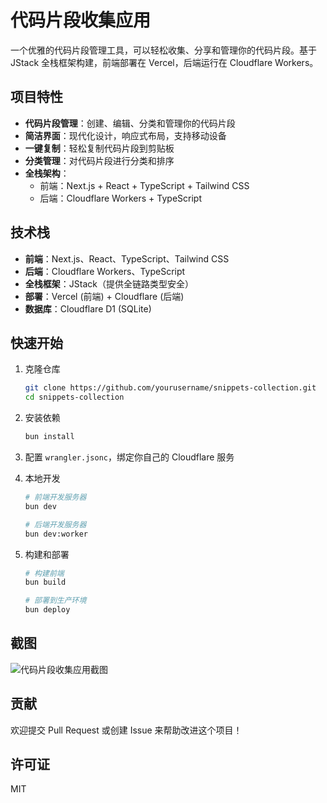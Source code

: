 # 代码片段收集应用

一个优雅的代码片段管理工具，可以轻松收集、分享和管理你的代码片段。基于 JStack 全栈框架构建，前端部署在 Vercel，后端运行在 Cloudflare Workers。

## 项目特性

- **代码片段管理**：创建、编辑、分类和管理你的代码片段
- **简洁界面**：现代化设计，响应式布局，支持移动设备
- **一键复制**：轻松复制代码片段到剪贴板
- **分类管理**：对代码片段进行分类和排序
- **全栈架构**：
  - 前端：Next.js + React + TypeScript + Tailwind CSS
  - 后端：Cloudflare Workers + TypeScript

## 技术栈

- **前端**：Next.js、React、TypeScript、Tailwind CSS
- **后端**：Cloudflare Workers、TypeScript
- **全栈框架**：JStack（提供全链路类型安全）
- **部署**：Vercel (前端) + Cloudflare (后端)
- **数据库**：Cloudflare D1 (SQLite)

## 快速开始

1. 克隆仓库
   ```bash
   git clone https://github.com/yourusername/snippets-collection.git
   cd snippets-collection
   ```

2. 安装依赖
   ```bash
   bun install
   ```

3. 配置 `wrangler.jsonc`，绑定你自己的 Cloudflare 服务

4. 本地开发
   ```bash
   # 前端开发服务器
   bun dev
   
   # 后端开发服务器
   bun dev:worker
   ```

5. 构建和部署
   ```bash
   # 构建前端
   bun build
   
   # 部署到生产环境
   bun deploy
   ```

## 截图

![代码片段收集应用截图](/path/to/screenshot.png)

## 贡献

欢迎提交 Pull Request 或创建 Issue 来帮助改进这个项目！

## 许可证

MIT